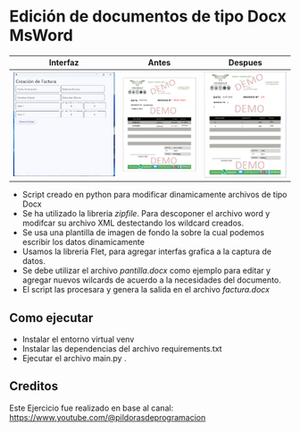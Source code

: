 # Edición de documentos de tipo Docx MsWord
| Interfaz      | Antes       |Despues        |
| ------------- |:-----------:|:-------------:|
| ![Interfaz](https://github.com/vhngroup/Edit_Docx_Documents_With_Python/blob/main/static/Interface.png) | ![Antes](https://github.com/vhngroup/Edit_Docx_Documents_With_Python/blob/main/static/Before.png) | ![Despues](https://github.com/vhngroup/Edit_Docx_Documents_With_Python/blob/main/static/After.png) |

* Script creado en python para modificar dinamicamente archivos de tipo Docx
* Se ha utilizado la libreria *zipfile*. Para descoponer el archivo word y modifcar su archivo XML destectando los wildcard creados. 
* Se usa una plantilla de imagen de fondo la sobre la cual podemos escribir los datos dinamicamente
* Usamos la libreria Flet, para agregar interfas grafica a la captura de datos.
* Se debe utilizar el archivo *pantilla.docx* como ejemplo para editar y agregar nuevos wilcards de acuerdo a la necesidades del documento.
* El script las procesara y genera la salida en el archivo *factura.docx*

## Como ejecutar
* Instalar el entorno virtual venv
* Instalar las dependencias del archivo requirements.txt
* Ejecutar el archivo main.py .

## Creditos
Este Ejercicio fue realizado en base al canal: https://www.youtube.com/@pildorasdeprogramacion